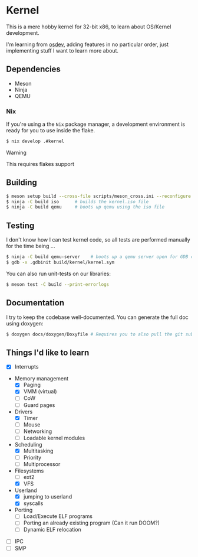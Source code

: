 # Kernel

This is a mere hobby kernel for 32-bit x86, to learn about OS/Kernel development.

I'm learning from [osdev](www.osdev.org), adding features in no particular order, just implementing
stuff I want to learn more about.

## Dependencies

* Meson
* Ninja
* QEMU

### Nix

If you're using a the `Nix` package manager, a development environment is ready for you to use inside the flake.

```bash
$ nix develop .#kernel
```

> [!WARNING]
>
> This requires flakes support

## Building

```bash
$ meson setup build --cross-file scripts/meson_cross.ini --reconfigure [-Dbuildtype=debug]
$ ninja -C build iso      # builds the kernel.iso file
$ ninja -C build qemu     # boots up qemu using the iso file
```

## Testing

I don't know how I can test kernel code, so all tests are performed manually for the time being ...

```bash
$ ninja -C build qemu-server    # boots up a qemu server open for GDB connections
$ gdb -x .gdbinit build/kernel/kernel.sym
```

You can also run unit-tests on our libraries:
```bash
$ meson test -C build --print-errorlogs
```

## Documentation

I try to keep the codebase well-documented. You can generate the full doc using doxygen:
```bash
$ doxygen docs/doxygen/Doxyfile # Requires you to also pull the git submodules
```

## Things I'd like to learn

- [X] Interrupts
- Memory management
    - [X] Paging
    - [X] VMM (virtual)
    - [ ] CoW
    - [ ] Guard pages
- Drivers
    - [X] Timer
    - [ ] Mouse
    - [ ] Networking
    - [ ] Loadable kernel modules
- Scheduling
    - [X] Multitasking
    - [ ] Priority
    - [ ] Multiprocessor
- Filesystems
    - [ ] ext2
    - [X] VFS
- Userland
    - [X] jumping to userland
    - [X] syscalls
- Porting
    - [ ] Load/Execute ELF programs
    - [ ] Porting an already existing program (Can it run DOOM?)
    - [ ] Dynamic ELF relocation
- [ ] IPC
- [ ] SMP
